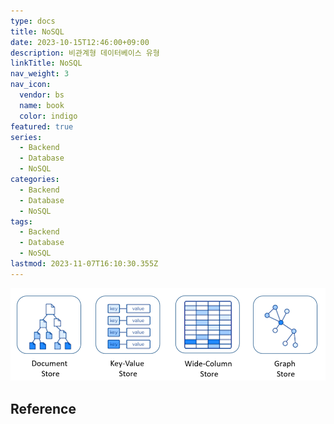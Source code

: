 ```yaml
---
type: docs
title: NoSQL
date: 2023-10-15T12:46:00+09:00
description: 비관계형 데이터베이스 유형
linkTitle: NoSQL
nav_weight: 3
nav_icon:
  vendor: bs
  name: book
  color: indigo
featured: true
series:
  - Backend
  - Database
  - NoSQL
categories:
  - Backend
  - Database
  - NoSQL
tags:
  - Backend
  - Database
  - NoSQL
lastmod: 2023-11-07T16:10:30.355Z
---
```


![Type of NoSQL Datastores](types-of-nosql-datastores.png#center)

## Reference
